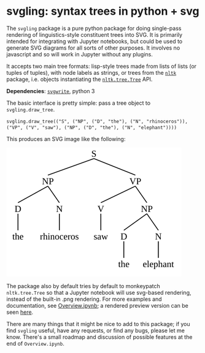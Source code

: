 # svgling: syntax trees in python + svg

The `svgling` package is a pure python package for doing single-pass rendering
of linguistics-style constituent trees into SVG. It is primarily intended for
integrating with Jupyter notebooks, but could be used to generate SVG diagrams
for all sorts of other purposes. It involves no javascript and so will work
in Jupyter without any plugins.

It accepts two main tree formats: lisp-style trees made from lists of lists (or
tuples of tuples), with node labels as strings, or trees from the
[`nltk`](https://www.nltk.org/) package, i.e. objects instantiating the
[`nltk.tree.Tree`](https://www.nltk.org/_modules/nltk/tree.html) API.

**Dependencies**: [`svgwrite`](https://pypi.org/project/svgwrite/), python 3

The basic interface is pretty simple: pass a tree object to `svgling.draw_tree`.

    svgling.draw_tree(("S", ("NP", ("D", "the"), ("N", "rhinoceros")), ("VP", ("V", "saw"), ("NP", ("D", "the"), ("N", "elephant"))))


This produces an SVG image like the following:

![example sentence](./demotree.svg)

The package also by default tries by default to monkeypatch `nltk.tree.Tree` so
that a Jupyter notebook will use svg-based rendering, instead of the built-in
.png rendering. For more examples and documentation, see
[Overview.ipynb](./Overview.ipynb); a rendered preview version can be seen
[here](https://nbviewer.jupyter.org/github/rawlins/svgling/blob/master/Overview.ipynb).

There are many things that it might be nice to add to this package; if you find
`svgling` useful, have any requests, or find any bugs, please let me know.
There's a small roadmap and discussion of possible features at the end of
`Overview.ipynb`.
